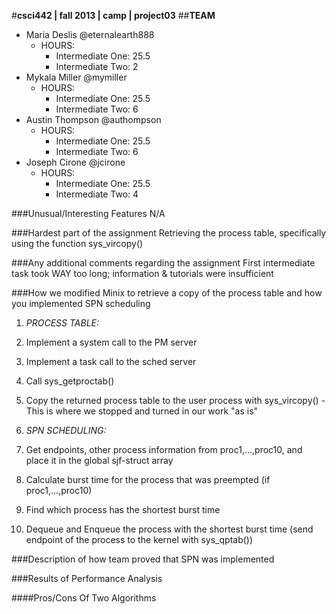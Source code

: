 #**csci442 | fall 2013 | camp | project03**
##**TEAM**

- Maria Deslis @eternalearth888
	* HOURS:
		+ Intermediate One: 25.5
		+ Intermediate Two: 2
- Mykala Miller @mymiller
	* HOURS:
		+ Intermediate One: 25.5
		+ Intermediate Two: 6
- Austin Thompson @authompson
	* HOURS:
		+ Intermediate One: 25.5
		+ Intermediate Two: 6
- Joseph Cirone @jcirone
	* HOURS:
		+ Intermediate One: 25.5
		+ Intermediate Two: 4

###Unusual/Interesting Features
N/A 

###Hardest part of the assignment
Retrieving the process table, specifically using the function sys_vircopy()

###Any additional comments regarding the assignment
First intermediate task took WAY too long; information & tutorials were insufficient

###How we modified Minix to retrieve a copy of the process table and how you implemented SPN scheduling
1. *PROCESS TABLE:*
  1. Implement a system call to the PM server
  2. Implement a task call to the sched server
  3. Call sys_getproctab()
  4. Copy the returned process table to the user process with sys_vircopy() - This is where we stopped and turned in our work "as is"

2. *SPN SCHEDULING:*
  1. Get endpoints, other process information from proc1,...,proc10, and place it in the global sjf-struct array
  2. Calculate burst time for the process that was preempted (if proc1,...,proc10)
  3. Find which process has the shortest burst time
  4. Dequeue and Enqueue the process with the shortest burst time (send endpoint of the process to the kernel with sys_qptab())

###Description of how team proved that SPN was implemented

###Results of Performance Analysis

####Pros/Cons Of Two Algorithms
